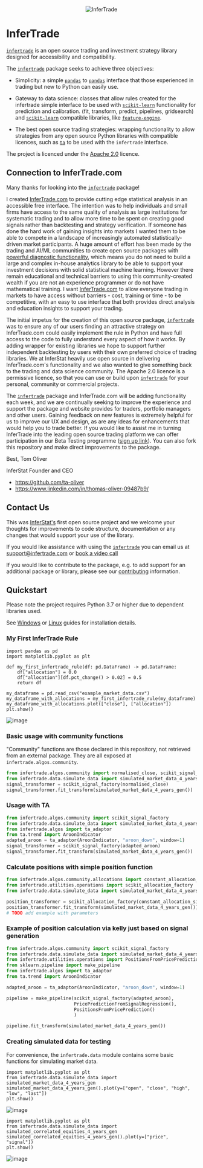 <p align="center"><img src="https://www.infertrade.com/static/media/InferTradeLogo.5c2cc437.svg" alt="InferTrade"/>
</p>

# InferTrade

[`infertrade`](https://github.com/ta-oliver/infertrade) is an open source trading and investment strategy library designed for accessibility and compatibility.

The [`infertrade`](https://github.com/ta-oliver/infertrade) package seeks to achieve three objectives:

- Simplicity: a simple [`pandas`](https://github.com/pandas-dev/pandas) to [`pandas`](https://github.com/pandas-dev/pandas) interface that those experienced in trading but new to Python can easily use.

- Gateway to data science: classes that allow rules created for the infertrade simple interface to be used with [`scikit-learn`](https://github.com/scikit-learn/scikit-learn) functionality for prediction and calibration. (fit, transform, predict, pipelines, gridsearch) and [`scikit-learn`](https://github.com/scikit-learn/scikit-learn) compatible libraries, like [`feature-engine`](https://github.com/solegalli/feature_engine).

- The best open source trading strategies: wrapping functionality to allow strategies from any open source Python libraries with compatible licences, such as [`ta`](https://github.com/bukosabino/ta) to be used with the `infertrade` interface.

The project is licenced under the [Apache 2.0](https://choosealicense.com/licenses/apache-2.0/) licence.  

## Connection to InferTrade.com

Many thanks for looking into the [`infertrade`](https://github.com/ta-oliver/infertrade) package!

I created [InferTrade.com](https://infertrade.com/) to provide cutting edge statistical analysis in an accessible free interface. The intention was to help individuals and small firms have access to the same quality of analysis as large institutions for systematic trading and to allow more time to be spent on creating good signals rather than backtesting and strategy verification. If someone has done the hard work of gaining insights into markets I wanted them to be able to compete in a landscape of increasingly automated statistically-driven market participants. A huge amount of effort has been made by the trading and AI/ML communities to create open source packages with [powerful diagnostic functionality](https://github.com/mljar/mljar-supervised), which means you do not need to build a large and complex in-house analytics library to be able to support your investment decisions with solid statistical machine learning. However there remain educational and technical barriers to using this community-created wealth if you are not an experience programmer or do not have mathematical training. I want [InferTrade.com](www.infertrade.com) to allow everyone trading in markets to have access without barriers - cost, training or time - to be competitive, with an easy to use interface that both provides direct analysis and education insights to support your trading. 

The initial impetus for the creation of this open source package, [`infertrade`](https://github.com/ta-oliver/infertrade) was to ensure any of our users finding an attractive strategy on InferTrade.com could easily implement the rule in Python and have full access to the code to fully understand every aspect of how it works. By adding wrapper for existing libraries we hope to support further independent backtesting by users with their own preferred choice of trading libraries. We at InferStat heavily use open source in delivering InferTrade.com's functionality and we also wanted to give something back to the trading and data science community. The Apache 2.0 licence is a permissive licence, so that you can use or build upon [`infertrade`](https://github.com/ta-oliver/infertrade) for your personal, community or commercial projects.

The [`infertrade`](https://github.com/ta-oliver/infertrade) package and InferTrade.com will be adding functionality each week, and we are continually seeking to improve the experience and support the package and website provides for traders, portfolio managers and other users. Gaining feedback on new features is extremely helpful for us to improve our UX and design, as are any ideas for enhancements that would help you to trade better. If you would like to assist me in turning InferTrade into the leading open source trading platform we can offer participation in our Beta Testing programme ([sign up link](https://docs.google.com/forms/d/e/1FAIpQLSeNznsSNx-UUZ_nc9wchgsTy1z9T75YO5cZOB03YP-vQ-F2NQ/viewform?usp=sf_link)). You can also fork this repository and make direct improvements to the package.

Best,
Tom Oliver

InferStat Founder and CEO

- https://github.com/ta-oliver
- https://www.linkedin.com/in/thomas-oliver-09487b9/



## Contact Us

This was [InferStat's](https://inferstat.com/) first open source project and we welcome your thoughts for improvements to code structure, documentation or any changes that would support your use of the library. 

If you would like assistance with using the [`infertrade`](https://github.com/ta-oliver) you can email us at support@infertrade.com or [book a video call](www.calendly.com/infertrade)

If you would like to contribute to the package, e.g. to add support for an additional package or library, please see our [contributing](CONTRIBUTING.md) information.


## Quickstart

Please note the project requires Python 3.7 or higher due to dependent libraries used.

See [Windows](https://github.com/ta-oliver/infertrade/blob/main/docs/Install%20Windows.md) or [Linux](https://github.com/ta-oliver/infertrade/blob/main/docs/Install%20Ubuntu%20Linux.md) guides for installation details.


### My First InferTrade Rule

```
import pandas as pd
import matplotlib.pyplot as plt

def my_first_infertrade_rule(df: pd.DataFrame) -> pd.DataFrame:
    df["allocation"] = 0.0
    df["allocation"][df.pct_change() > 0.02] = 0.5     
    return df
    
my_dataframe = pd.read_csv("example_market_data.csv")    
my_dataframe_with_allocations = my_first_infertrade_rule(my_dataframe)
my_dataframe_with_allocations.plot(["close"], ["allocation"])
plt.show()
```

![image](https://user-images.githubusercontent.com/29981664/110859161-ed2ef800-82b2-11eb-8bcb-cfdc3596b880.png)


### Basic usage with community functions

"Community" functions are those declared in this repository, not retrieved from an external package. They are all exposed at `infertrade.algos.community`.

```python
from infertrade.algos.community import normalised_close, scikit_signal_factory
from infertrade.data.simulate_data import simulated_market_data_4_years_gen
signal_transformer = scikit_signal_factory(normalised_close)
signal_transformer.fit_transform(simulated_market_data_4_years_gen())
```

### Usage with TA

```python
from infertrade.algos.community import scikit_signal_factory
from infertrade.data.simulate_data import simulated_market_data_4_years_gen
from infertrade.algos import ta_adaptor
from ta.trend import AroonIndicator
adapted_aroon = ta_adaptor(AroonIndicator, "aroon_down", window=1)
signal_transformer = scikit_signal_factory(adapted_aroon)
signal_transformer.fit_transform(simulated_market_data_4_years_gen())
```

### Calculate positions with simple position function

```python
from infertrade.algos.community.allocations import constant_allocation_size
from infertrade.utilities.operations import scikit_allocation_factory
from infertrade.data.simulate_data import simulated_market_data_4_years_gen

position_transformer = scikit_allocation_factory(constant_allocation_size)
position_transformer.fit_transform(simulated_market_data_4_years_gen())
# TODO add example with parameters
```

### Example of position calculation via kelly just based on signal generation

```python
from infertrade.algos.community import scikit_signal_factory
from infertrade.data.simulate_data import simulated_market_data_4_years_gen
from infertrade.utilities.operations import PositionsFromPricePrediction, PricePredictionFromSignalRegression
from sklearn.pipeline import make_pipeline
from infertrade.algos import ta_adaptor
from ta.trend import AroonIndicator

adapted_aroon = ta_adaptor(AroonIndicator, "aroon_down", window=1)

pipeline = make_pipeline(scikit_signal_factory(adapted_aroon),
                         PricePredictionFromSignalRegression(),
                         PositionsFromPricePrediction()
                         )

pipeline.fit_transform(simulated_market_data_4_years_gen())
```

### Creating simulated data for testing

For convenience, the `infertrade.data` module contains some basic functions for simulating market data.

```
import matplotlib.pyplot as plt
from infertrade.data.simulate_data import simulated_market_data_4_years_gen
simulated_market_data_4_years_gen().plot(y=["open", "close", "high", "low", "last"])
plt.show()
```

![image](https://user-images.githubusercontent.com/29981664/111359984-1e794080-8684-11eb-88df-5e2af83eadd5.png)

```
import matplotlib.pyplot as plt
from infertrade.data.simulate_data import simulated_correlated_equities_4_years_gen
simulated_correlated_equities_4_years_gen().plot(y=["price", "signal"])
plt.show()
```
![image](https://user-images.githubusercontent.com/29981664/111360130-4668a400-8684-11eb-933e-e8f10662b0bb.png)
